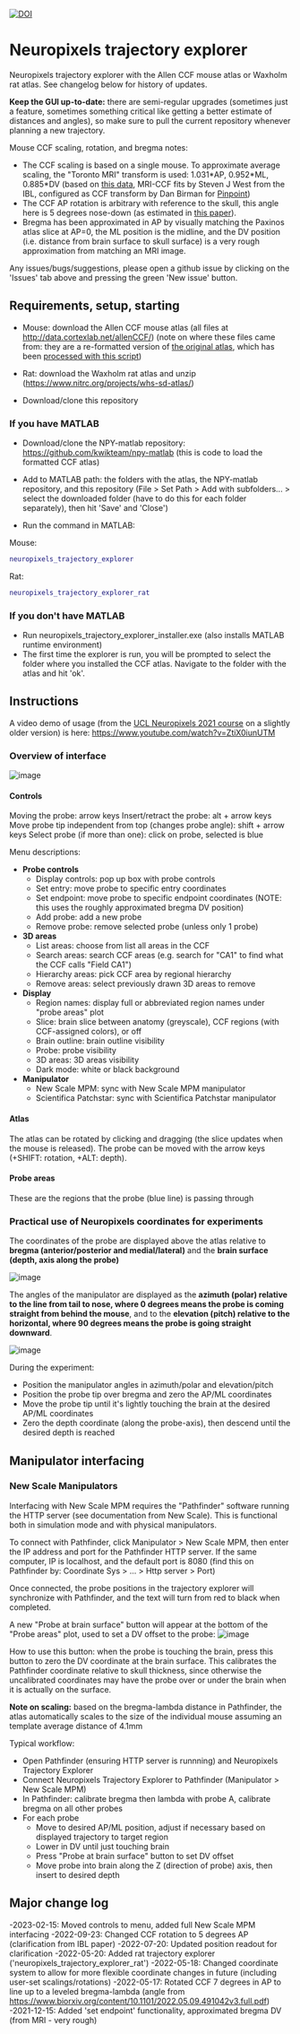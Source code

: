 [![DOI](https://zenodo.org/badge/429406115.svg)](https://zenodo.org/badge/latestdoi/429406115)

# Neuropixels trajectory explorer
Neuropixels trajectory explorer with the Allen CCF mouse atlas or Waxholm rat atlas. See changelog below for history of updates.

**Keep the GUI up-to-date:** there are semi-regular upgrades (sometimes just a feature, sometimes something critical like getting a better estimate of distances and angles), so make sure to pull the current repository whenever planning a new trajectory.

Mouse CCF scaling, rotation, and bregma notes:
* The CCF scaling is based on a single mouse. To approximate average scaling, the "Toronto MRI" transform is used: 1.031\*AP, 0.952\*ML, 0.885\*DV (based on [this data](https://www.nature.com/articles/s41467-018-04921-2), MRI-CCF fits by Steven J West from the IBL, configured as CCF transform by Dan Birman for [Pinpoint](https://github.com/VirtualBrainLab/Pinpoint))
* The CCF AP rotation is arbitrary with reference to the skull, this angle here is 5 degrees nose-down (as estimated in [this paper](https://www.biorxiv.org/content/10.1101/2022.05.09.491042v3)).
* Bregma has been approximated in AP by visually matching the Paxinos atlas slice at AP=0, the ML position is the midline, and the DV position (i.e. distance from brain surface to skull surface) is a very rough approximation from matching an MRI image.

Any issues/bugs/suggestions, please open a github issue by clicking on the 'Issues' tab above and pressing the green 'New issue' button.

## Requirements, setup, starting
- Mouse: download the Allen CCF mouse atlas (all files at http://data.cortexlab.net/allenCCF/)
(note on where these files came from: they are a re-formatted version of [the original atlas](http://download.alleninstitute.org/informatics-archive/current-release/mouse_ccf/annotation/ccf_2017/), which has been [processed with this script](https://github.com/cortex-lab/allenCCF/blob/master/setup_utils.m))

- Rat: download the Waxholm rat atlas and unzip (https://www.nitrc.org/projects/whs-sd-atlas/)

- Download/clone this repository

### If you have MATLAB
- Download/clone the NPY-matlab repository: https://github.com/kwikteam/npy-matlab
(this is code to load the formatted CCF atlas)

- Add to MATLAB path: the folders with the atlas, the NPY-matlab repository, and this repository
(File > Set Path > Add with subfolders... > select the downloaded folder (have to do this for each folder separately), then hit 'Save' and 'Close')

- Run the command in MATLAB:

Mouse:
```matlab
neuropixels_trajectory_explorer
```
Rat: 
```matlab
neuropixels_trajectory_explorer_rat
```

### If you don't have MATLAB
- Run neuropixels_trajectory_explorer_installer.exe (also installs MATLAB runtime environment)
- The first time the explorer is run, you will be prompted to select the folder where you installed the CCF atlas. Navigate to the folder with the atlas and hit 'ok'.

## Instructions

A video demo of usage (from the [UCL Neuropixels 2021 course](https://www.ucl.ac.uk/neuropixels/training/2021-neuropixels-course) on a slightly older version) is here: https://www.youtube.com/watch?v=ZtiX0iunUTM

### Overview of interface
![image](https://github.com/petersaj/neuropixels_trajectory_explorer/blob/main/wiki/overview.PNG)

#### Controls
Moving the probe: arrow keys
Insert/retract the probe: alt + arrow keys
Move probe tip independent from top (changes probe angle): shift + arrow keys
Select probe (if more than one): click on probe, selected is blue

Menu descriptions:
- **Probe controls**
  - Display controls: pop up box with probe controls
  - Set entry: move probe to specific entry coordinates
  - Set endpoint: move probe to specific endpoint coordinates (NOTE: this uses the roughly approximated bregma DV position)
  - Add probe: add a new probe
  - Remove probe: remove selected probe (unless only 1 probe)
- **3D areas**
  - List areas: choose from list all areas in the CCF
  - Search areas: search CCF areas (e.g. search for "CA1" to find what the CCF calls "Field CA1")
  - Hierarchy areas: pick CCF area by regional hierarchy
  - Remove areas: select previously drawn 3D areas to remove 
- **Display**
  - Region names: display full or abbreviated region names under "probe areas" plot
  - Slice: brain slice between anatomy (greyscale), CCF regions (with CCF-assigned colors), or off
  - Brain outline: brain outline visibility
  - Probe: probe visibility
  - 3D areas: 3D areas visibility
  - Dark mode: white or black background
- **Manipulator**
  - New Scale MPM: sync with New Scale MPM manipulator
  - Scientifica Patchstar: sync with Scientifica Patchstar manipulator

#### Atlas
The atlas can be rotated by clicking and dragging (the slice updates when the mouse is released). The probe can be moved with the arrow keys (+SHIFT: rotation, +ALT: depth).

#### Probe areas
These are the regions that the probe (blue line) is passing through

### Practical use of Neuropixels coordinates for experiments
The coordinates of the probe are displayed above the atlas relative to **bregma (anterior/posterior and medial/lateral)** and the **brain surface (depth, axis along the probe)**

![image](https://github.com/petersaj/neuropixels_trajectory_explorer/blob/main/wiki/positions.png)

The angles of the manipulator are displayed as the **azimuth (polar) relative to the line from tail to nose, where 0 degrees means the probe is coming straight from behind the mouse**, and to the **elevation (pitch) relative to the horizontal, where 90 degrees means the probe is going straight downward**.

![image](https://github.com/petersaj/neuropixels_trajectory_explorer/blob/main/wiki/angles.png)

During the experiment:
- Position the manipulator angles in azimuth/polar and elevation/pitch
- Position the probe tip over bregma and zero the AP/ML coordinates
- Move the probe tip until it's lightly touching the brain at the desired AP/ML coordinates
- Zero the depth coordinate (along the probe-axis), then descend until the desired depth is reached

## Manipulator interfacing
### New Scale Manipulators
Interfacing with New Scale MPM requires the "Pathfinder" software running the HTTP server (see documentation from New Scale). This is functional both in simulation mode and with physical manipulators.

To connect with Pathfinder, click Manipulator > New Scale MPM, then enter the IP address and port for the Pathfinder HTTP server. If the same computer, IP is localhost, and the default port is 8080 (find this on Pathfinder by: Coordinate Sys > ... > Http server > Port)

Once connected, the probe positions in the trajectory explorer will synchronize with Pathfinder, and the text will turn from red to black when completed.

A new "Probe at brain surface" button will appear at the bottom of the "Probe areas" plot, used to set a DV offset to the probe:
![image](https://github.com/petersaj/neuropixels_trajectory_explorer/blob/main/wiki/newscale_buttons.png)

How to use this button: when the probe is touching the brain, press this button to zero the DV coordinate at the brain surface. This calibrates the Pathfinder coordinate relative to skull thickness, since otherwise the uncalibrated coordinates may have the probe over or under the brain when it is actually on the surface.

**Note on scaling:** based on the bregma-lambda distance in Pathfinder, the atlas automatically scales to the size of the individual mouse assuming an template average distance of 4.1mm 

Typical workflow: 
- Open Pathfinder (ensuring HTTP server is runnning) and Neuropixels Trajectory Explorer
- Connect Neuropixels Trajectory Explorer to Pathfinder (Manipulator > New Scale MPM)
- In Pathfinder: calibrate bregma then lambda with probe A, calibrate bregma on all other probes
- For each probe
  - Move to desired AP/ML position, adjust if necessary based on displayed trajectory to target region
  - Lower in DV until just touching brain 
  - Press "Probe at brain surface" button to set DV offset
  - Move probe into brain along the Z (direction of probe) axis, then insert to desired depth

## Major change log
-2023-02-15: Moved controls to menu, added full New Scale MPM interfacing
-2022-09-23: Changed CCF rotation to 5 degrees AP (clarification from IBL paper)
-2022-07-20: Updated position readout for clarification
-2022-05-20: Added rat trajectory explorer ('neuropixels_trajectory_explorer_rat')
-2022-05-18: Changed coordinate system to allow for more flexible coordinate changes in future (including user-set scalings/rotations)
-2022-05-17: Rotated CCF 7 degrees in AP to line up to a leveled bregma-lambda (angle from https://www.biorxiv.org/content/10.1101/2022.05.09.491042v3.full.pdf)
-2021-12-15: Added 'set endpoint' functionality, approximated bregma DV (from MRI - very rough)


